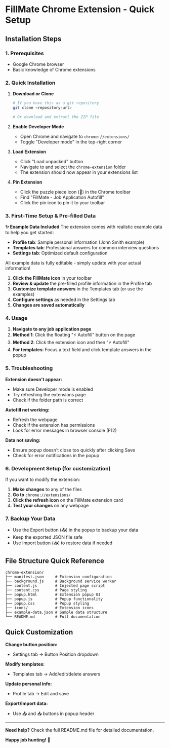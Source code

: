 # FillMate Chrome Extension - Quick Setup

## Installation Steps

### 1. Prerequisites
- Google Chrome browser
- Basic knowledge of Chrome extensions

### 2. Quick Installation

1. **Download or Clone**
   ```bash
   # If you have this as a git repository
   git clone <repository-url>
   
   # Or download and extract the ZIP file
   ```

2. **Enable Developer Mode**
   - Open Chrome and navigate to `chrome://extensions/`
   - Toggle "Developer mode" in the top-right corner

3. **Load Extension**
   - Click "Load unpacked" button
   - Navigate to and select the `chrome-extension` folder
   - The extension should now appear in your extensions list

4. **Pin Extension**
   - Click the puzzle piece icon (🧩) in the Chrome toolbar
   - Find "FillMate - Job Application Autofill"
   - Click the pin icon to pin it to your toolbar

### 3. First-Time Setup & Pre-filled Data

**✨ Example Data Included**
The extension comes with realistic example data to help you get started:
- **Profile tab**: Sample personal information (John Smith example)
- **Templates tab**: Professional answers for common interview questions
- **Settings tab**: Optimized default configuration

All example data is fully editable - simply update with your actual information!

1. **Click the FillMate icon** in your toolbar
2. **Review & update** the pre-filled profile information in the Profile tab
3. **Customize template answers** in the Templates tab (or use the examples)
4. **Configure settings** as needed in the Settings tab
5. **Changes are saved automatically**

### 4. Usage

1. **Navigate to any job application page**
2. **Method 1**: Click the floating "⚡ Autofill" button on the page
3. **Method 2**: Click the extension icon and then "⚡ Autofill"
4. **For templates**: Focus a text field and click template answers in the popup

### 5. Troubleshooting

**Extension doesn't appear:**
- Make sure Developer mode is enabled
- Try refreshing the extensions page
- Check if the folder path is correct

**Autofill not working:**
- Refresh the webpage
- Check if the extension has permissions
- Look for error messages in browser console (F12)

**Data not saving:**
- Ensure popup doesn't close too quickly after clicking Save
- Check for error notifications in the popup

### 6. Development Setup (for customization)

If you want to modify the extension:

1. **Make changes** to any of the files
2. **Go to** `chrome://extensions/`
3. **Click the refresh icon** on the FillMate extension card
4. **Test your changes** on any webpage

### 7. Backup Your Data

- Use the Export button (📤) in the popup to backup your data
- Keep the exported JSON file safe
- Use Import button (📥) to restore data if needed

## File Structure Quick Reference

```
chrome-extension/
├── manifest.json     # Extension configuration
├── background.js     # Background service worker
├── content.js        # Injected page script
├── content.css       # Page styling
├── popup.html        # Extension popup UI
├── popup.js          # Popup functionality  
├── popup.css         # Popup styling
├── icons/            # Extension icons
├── example-data.json # Sample data structure
└── README.md         # Full documentation
```

## Quick Customization

**Change button position:**
- Settings tab → Button Position dropdown

**Modify templates:**
- Templates tab → Add/edit/delete answers

**Update personal info:**
- Profile tab → Edit and save

**Export/Import data:**
- Use 📤 and 📥 buttons in popup header

---

**Need help?** Check the full README.md file for detailed documentation.

**Happy job hunting! 🎯**
